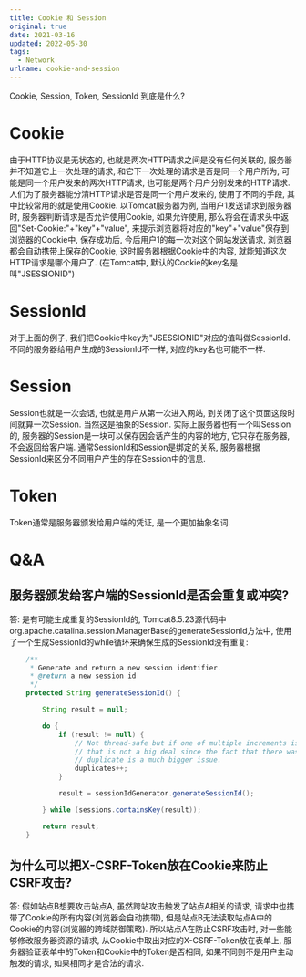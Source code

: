 ```yaml
---
title: Cookie 和 Session
original: true
date: 2021-03-16
updated: 2022-05-30
tags: 
  - Network
urlname: cookie-and-session
---
```

Cookie, Session, Token, SessionId 到底是什么?
<!--more-->
# Cookie

由于HTTP协议是无状态的, 也就是两次HTTP请求之间是没有任何关联的, 服务器并不知道它上一次处理的请求, 和它下一次处理的请求是否是同一个用户所为, 可能是同一个用户发来的两次HTTP请求, 也可能是两个用户分别发来的HTTP请求.
人们为了服务器能分清HTTP请求是否是同一个用户发来的, 使用了不同的手段, 其中比较常用的就是使用Cookie.
以Tomcat服务器为例, 当用户1发送请求到服务器时, 服务器判断请求是否允许使用Cookie, 如果允许使用, 那么将会在请求头中返回"Set-Cookie:"+"key"+"value", 来提示浏览器将对应的"key"+"value"保存到浏览器的Cookie中, 保存成功后, 今后用户1的每一次对这个网站发送请求, 浏览器都会自动携带上保存的Cookie, 这时服务器根据Cookie中的内容, 就能知道这次HTTP请求是哪个用户了. (在Tomcat中, 默认的Cookie的key名是叫"JSESSIONID")

# SessionId

对于上面的例子, 我们把Cookie中key为"JSESSIONID"对应的值叫做SessionId. 不同的服务器给用户生成的SessionId不一样, 对应的key名也可能不一样.

# Session

Session也就是一次会话, 也就是用户从第一次进入网站, 到关闭了这个页面这段时间就算一次Session. 当然这是抽象的Session. 实际上服务器也有一个叫Session的, 服务器的Session是一块可以保存因会话产生的内容的地方, 它只存在服务器, 不会返回给客户端. 通常SessionId和Session是绑定的关系, 服务器根据SessionId来区分不同用户产生的存在Session中的信息.

# Token

Token通常是服务器颁发给用户端的凭证, 是一个更加抽象名词.

# Q&A

## 服务器颁发给客户端的SessionId是否会重复或冲突?

答: 是有可能生成重复的SessionId的, Tomcat8.5.23源代码中org.apache.catalina.session.ManagerBase的generateSessionId方法中, 使用了一个生成SessionId的while循环来确保生成的SessionId没有重复:

~~~ java
    /**
     * Generate and return a new session identifier.
     * @return a new session id
     */
    protected String generateSessionId() {

        String result = null;

        do {
            if (result != null) {
                // Not thread-safe but if one of multiple increments is lost
                // that is not a big deal since the fact that there was any
                // duplicate is a much bigger issue.
                duplicates++;
            }

            result = sessionIdGenerator.generateSessionId();

        } while (sessions.containsKey(result));

        return result;
    }
~~~

## 为什么可以把X-CSRF-Token放在Cookie来防止CSRF攻击?

答: 假如站点B想要攻击站点A, 虽然跨站攻击触发了站点A相关的请求, 请求中也携带了Cookie的所有内容(浏览器会自动携带), 但是站点B无法读取站点A中的Cookie的内容(浏览器的跨域防御策略). 所以站点A在防止CSRF攻击时, 对一些能够修改服务器资源的请求, 从Cookie中取出对应的X-CSRF-Token放在表单上, 服务器验证表单中的Token和Cookie中的Token是否相同, 如果不同则不是用户主动触发的请求, 如果相同才是合法的请求.